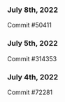 ### July 8th, 2022

Commit #50411

### July 5th, 2022

Commit #314353


### July 4th, 2022

Commit #72281
